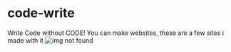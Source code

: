 # code-write
Write Code without CODE!
You can make websites, these are a few sites i made with it
![img not found](https://bluhorse.ca/web.png)
